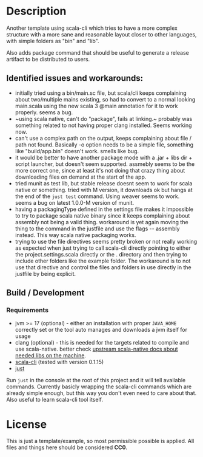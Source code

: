 # Description

Another template using scala-cli which tries to have a more complex
structure with a more sane and reasonable layout closer to other
languages, with simple folders as "bin" and "lib".

Also adds package command that should be useful to generate a
release artifact to be distributed to users.

## Identified issues and workarounds:

  * initially tried using a bin/main.sc file, but scala/cli keeps complaining
    about two/multiple mains existing, so had to convert to a normal looking
    main.scala using the new scala 3 @main annotation for it to work properly. seems a bug.
  * ~using scala native, can't do "package", fails at linking.~ probably was something related
    to not having proper clang installed. Seems working now.
  * can't use a complex path on the output, keeps complaining about file / path not found.
    Basically -o option needs to be a simple file, something like "build/app.bin" doesn't work.
    smells like bug.
  * it would be better to have another package mode with a .jar + libs dir + script launcher,
    but doesn't seem supported. assmebly seems to be the more correct one, since at least
    it's not doing that crazy thing about downloading files on demand at the start of the app.
  * tried munit as test lib, but stable release doesnt seem to work for scala native or something.
    tried with M version, it downloads ok but hangs at the end of the `just test` command. Using
    weaver seems to work. seems a bug on latest 1.0.0-M version of munit.
  * having a packagingType defined in the settings file makes it impossible to try to package
    scala native binary since it keeps complaining about assembly not being a valid thing.
    workaround is yet again moving the thing to the command in the justfile and use the flags 
    -- assembly instead. This way scala native packaging works.
  * trying to use the file directives seems pretty broken or not really working as expected
    when just trying to call scala-cli directly pointing to either the project.settings.scala
    directly or the . directory and then trying to include other folders like the example folder.
    The workaround is to not use that directive and control the files and folders in use directly
    in the justfile by being explicit.

## Build / Development

### Requirements

  * jvm >= 17 (optional) - either an installation with proper `JAVA_HOME` correctly set or the tool auto
    manages and downloads a jvm itself for usage
  * clang (optional) - this is needed for the targets related to compile and use scala-native. better
    check [upstream scala-native docs about needed libs on the machine](https://www.scala-native.org/en/stable/user/setup.html).
  * [scala-cli](https://scala-cli.virtuslab.org/) (tested with version 0.1.15)
  * [just](https://github.com/casey/just)


Run `just` in the console at the root of this project and it will tell available commands.
Currently basicly wrapping the scala-cli commands which are already simple enough, but
this way you don't even need to care about that. Also useful to learn scala-cli tool itself.

# License

This is just a template/example, so most permissible possible is applied.
All files and things here should be considered **CC0**.
